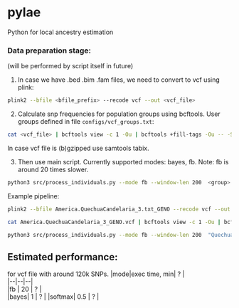 # pylae
Python for local ancestry estimation

### Data preparation stage:
(will be performed by script itself in future)

1. In case we have .bed .bim .fam files, we need to convert to vcf using plink:
```bash
plink2 --bfile <bfile_prefix> --recode vcf --out <vcf_file>
```

2. Calculate snp frequencies for population groups using bcftools. 
User groups defined in file `configs/vcf_groups.txt`:

```bash
cat <vcf_file> | bcftools view -c 1 -Ou | bcftools +fill-tags -Ou -- -S configs/vcf_groups.txt -t AF | bcftools query -H -f "%CHROM %POS %ID %AF_<group> %AF_Mediterranean %AF_NativeAmerican %AF_NorthEastAsian %AF_NorthernEuropean %AF_Oceanian %AF_SouthAfrican %AF_SouthEastAsian %AF_SouthWestAsian %AF_SubsaharanAfrican\n" > <group>.<sample>.txt
```

In case vcf file is (b)gzipped use samtools tabix.

3. Then use main script.
Currently supported modes: bayes, fb.
Note: fb is around 20 times slower.

```bash
python3 src/process_individuals.py --mode fb --window-len 200  <group>.<sample>.txt
```

Example pipeline:
```bash
plink2 --bfile America.QuechuaCandelaria_3.txt_GENO --recode vcf --out America.QuechuaCandelaria_3_GENO

cat America.QuechuaCandelaria_3_GENO.vcf | bcftools view -c 1 -Ou | bcftools +fill-tags -Ou -- -S vcf_groups.txt -t AF | bcftools query -H -f "%CHROM %POS %ID %AF_QuechuaCandelaria_3 %AF_Mediterranean %AF_NativeAmerican %AF_NorthEastAsian %AF_NorthernEuropean %AF_Oceanian %AF_SouthAfrican %AF_SouthEastAsian %AF_SouthWestAsian %AF_SubsaharanAfrican\n" > "QuechuaCandelaria_3.GA002786.txt"

python3 src/process_individuals.py --mode fb --window-len 200  "QuechuaCandelaria_3.GA002786.txt"
```

## Estimated performance:
for vcf file with around 120k SNPs.
|mode|exec time, min| ? |  
|--|--|--|  
|fb   | 20 | ? |  
|bayes| 1  | ? |
|softmax| 0.5 | ? |